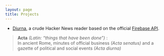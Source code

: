 ```yaml
---
layout: page
title: Projects
---
```


* [Diurna](https://github.com/ngquerol/Diurna), a crude Hacker News reader based
  on the official [Firebase API](https://github.com/HackerNews/API).

 >  __Acta__ _(Latin: “things that have been done”)_ : <br>
 > In ancient Rome, minutes of official business _(Acta senatus)_ and a gazette of political and social events _(Acta diurna)_
